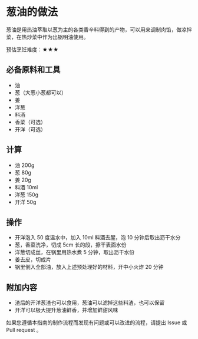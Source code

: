 # 葱油的做法

葱油是用热油萃取以葱为主的各类香辛料得到的产物，可以用来调制肉馅，做凉拌菜，在热炒菜中作为出锅明油使用。

预估烹饪难度：★★★

## 必备原料和工具

- 油
- 葱（大葱小葱都可以）
- 姜
- 洋葱
- 料酒
- 香菜（可选）
- 开洋（可选）

## 计算

- 油 200g
- 葱 80g
- 姜 20g
- 料酒 10ml
- 洋葱 150g
- 开洋 50g

## 操作

- 开洋泡入 50 度温水中，加入 10ml 料酒去腥，泡 10 分钟后取出沥干水分
- 葱，香菜洗净，切成 5cm 长的段，擦干表面水份
- 洋葱切成丝，在锅里用热水煮 5 分钟，取出沥干水份
- 姜去皮，切成片
- 锅里倒入全部油，放入上述预处理好的材料，开中小火炸 20 分钟

## 附加内容

- 渣后的开洋葱渣也可以食用，葱油可以滤掉这些料渣，也可以保留
- 开洋可以极大提升葱油鲜香，并增加鲜甜风味

如果您遵循本指南的制作流程而发现有问题或可以改进的流程，请提出 Issue 或 Pull request 。
